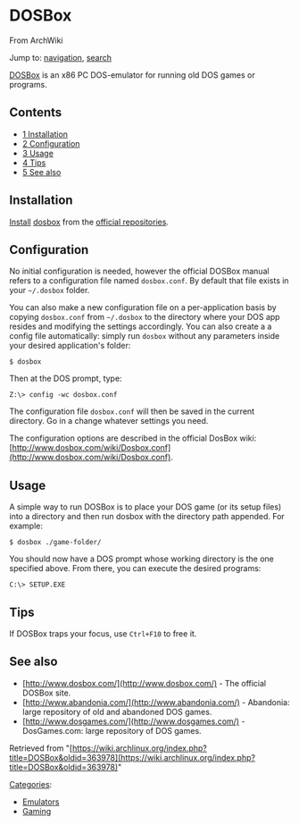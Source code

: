 # DOSBox

From ArchWiki

Jump to: [navigation](#column-one), [search](#searchInput)

[DOSBox](http://www.dosbox.com/) is an x86 PC DOS-emulator for running old DOS games or programs.

## Contents

*   [1 Installation](#Installation)
*   [2 Configuration](#Configuration)
*   [3 Usage](#Usage)
*   [4 Tips](#Tips)
*   [5 See also](#See_also)

## Installation

[Install](/index.php/Pacman "Pacman") [dosbox](https://www.archlinux.org/packages/?name=dosbox) from the [official repositories](/index.php/Official_repositories "Official repositories").

## Configuration

No initial configuration is needed, however the official DOSBox manual refers to a configuration file named `dosbox.conf`. By default that file exists in your `~/.dosbox` folder.

You can also make a new configuration file on a per-application basis by copying `dosbox.conf` from `~/.dosbox` to the directory where your DOS app resides and modifying the settings accordingly. You can also create a a config file automatically: simply run `dosbox` without any parameters inside your desired application's folder:

```
$ dosbox

```

Then at the DOS prompt, type:

```
Z:\> config -wc dosbox.conf

```

The configuration file `dosbox.conf` will then be saved in the current directory. Go in a change whatever settings you need.

The configuration options are described in the official DosBox wiki: [http://www.dosbox.com/wiki/Dosbox.conf](http://www.dosbox.com/wiki/Dosbox.conf).

## Usage

A simple way to run DOSBox is to place your DOS game (or its setup files) into a directory and then run dosbox with the directory path appended. For example:

```
$ dosbox ./game-folder/

```

You should now have a DOS prompt whose working directory is the one specified above. From there, you can execute the desired programs:

```
C:\> SETUP.EXE

```

## Tips

If DOSBox traps your focus, use `Ctrl+F10` to free it.

## See also

*   [http://www.dosbox.com/](http://www.dosbox.com/) - The official DOSBox site.
*   [http://www.abandonia.com/](http://www.abandonia.com/) - Abandonia: large repository of old and abandoned DOS games.
*   [http://www.dosgames.com/](http://www.dosgames.com/) - DosGames.com: large repository of DOS games.

Retrieved from "[https://wiki.archlinux.org/index.php?title=DOSBox&oldid=363978](https://wiki.archlinux.org/index.php?title=DOSBox&oldid=363978)"

[Categories](/index.php/Special:Categories "Special:Categories"):

*   [Emulators](/index.php/Category:Emulators "Category:Emulators")
*   [Gaming](/index.php/Category:Gaming "Category:Gaming")